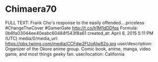 # Chimaera70

FULL TEXT: Frank Cho's response to the easily offended....priceless #ChangeTheCover #GamerGate http://t.co/h1M1dDDfqs
Formula: 0b6fa03044ee40eabc60484f543f8a61
created_at: April 8, 2015 5:11 PM (UTC)
media/0/media_url: https://pbs.twimg.com/media/CCFdw2FUoAIw82g.jpg
user/description: Organizer of the Okore anime group. Comic book, anime, manga, video game, and most things geeky fan.
user/location: California